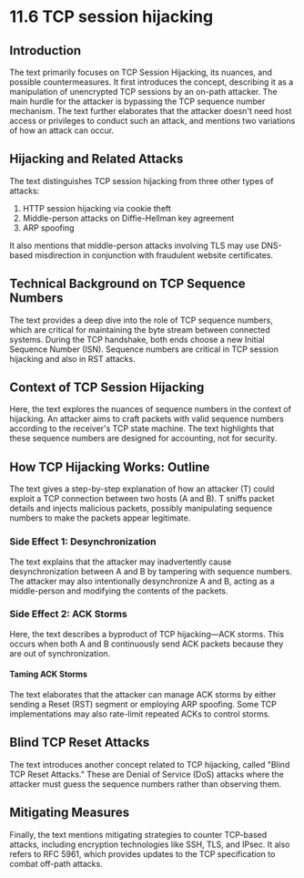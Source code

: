 # 11.6 TCP session hijacking

## Introduction

The text primarily focuses on TCP Session Hijacking, its nuances, and possible countermeasures. It first introduces the concept, describing it as a manipulation of unencrypted TCP sessions by an on-path attacker. The main hurdle for the attacker is bypassing the TCP sequence number mechanism. The text further elaborates that the attacker doesn't need host access or privileges to conduct such an attack, and mentions two variations of how an attack can occur.

## Hijacking and Related Attacks

The text distinguishes TCP session hijacking from three other types of attacks:

1. HTTP session hijacking via cookie theft
2. Middle-person attacks on Diffie-Hellman key agreement
3. ARP spoofing

It also mentions that middle-person attacks involving TLS may use DNS-based misdirection in conjunction with fraudulent website certificates.

## Technical Background on TCP Sequence Numbers

The text provides a deep dive into the role of TCP sequence numbers, which are critical for maintaining the byte stream between connected systems. During the TCP handshake, both ends choose a new Initial Sequence Number (ISN). Sequence numbers are critical in TCP session hijacking and also in RST attacks.

## Context of TCP Session Hijacking

Here, the text explores the nuances of sequence numbers in the context of hijacking. An attacker aims to craft packets with valid sequence numbers according to the receiver's TCP state machine. The text highlights that these sequence numbers are designed for accounting, not for security.

## How TCP Hijacking Works: Outline

The text gives a step-by-step explanation of how an attacker (T) could exploit a TCP connection between two hosts (A and B). T sniffs packet details and injects malicious packets, possibly manipulating sequence numbers to make the packets appear legitimate.

### Side Effect 1: Desynchronization

The text explains that the attacker may inadvertently cause desynchronization between A and B by tampering with sequence numbers. The attacker may also intentionally desynchronize A and B, acting as a middle-person and modifying the contents of the packets.

### Side Effect 2: ACK Storms

Here, the text describes a byproduct of TCP hijacking—ACK storms. This occurs when both A and B continuously send ACK packets because they are out of synchronization.

#### Taming ACK Storms

The text elaborates that the attacker can manage ACK storms by either sending a Reset (RST) segment or employing ARP spoofing. Some TCP implementations may also rate-limit repeated ACKs to control storms.

## Blind TCP Reset Attacks

The text introduces another concept related to TCP hijacking, called "Blind TCP Reset Attacks." These are Denial of Service (DoS) attacks where the attacker must guess the sequence numbers rather than observing them.

## Mitigating Measures

Finally, the text mentions mitigating strategies to counter TCP-based attacks, including encryption technologies like SSH, TLS, and IPsec. It also refers to RFC 5961, which provides updates to the TCP specification to combat off-path attacks.

